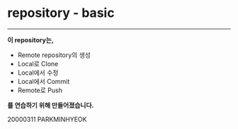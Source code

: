 # repository - basic
 ---  
**이 repository는,**

*  Remote repository의 생성  
*  Local로 Clone
*  Local에서 수정
*  Local에서 Commit
*  Remote로 Push  
 
**를 연습하기 위해 만들어졌습니다.**

20000311 PARKMINHYEOK

